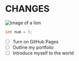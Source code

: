 # CHANGES
![image of a lion](https://github.com/user-attachments/assets/172bfae4-a54c-4a02-80fd-4e0737d40840)
```java
int num = 5;
```
- [ ] Turn on GitHub Pages
- [ ] Outline my portfolio
- [ ] Introduce myself to the world
